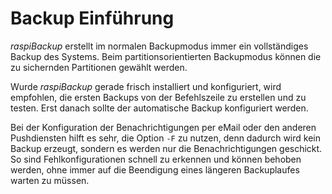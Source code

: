 # Backup Einführung

*raspiBackup* erstellt im normalen Backupmodus immer ein vollständiges Backup des Systems.
Beim partitionsorientierten Backupmodus können die zu sichernden Partitionen gewählt werden.

Wurde *raspiBackup* gerade frisch installiert und konfiguriert, wird empfohlen,
die ersten Backups von der Befehlszeile zu erstellen und zu testen.
Erst danach sollte der automatische Backup konfiguriert werden.

Bei der Konfiguration der Benachrichtigungen per eMail oder den anderen Pushdiensten
hilft es sehr, die Option `-F` zu nutzen, denn dadurch wird kein Backup erzeugt, sondern
es werden nur die Benachrichtigungen geschickt. So sind Fehlkonfigurationen schnell zu erkennen und
können behoben werden, ohne immer auf die Beendigung eines längeren Backuplaufes
warten zu müssen.

[.status]: translated
